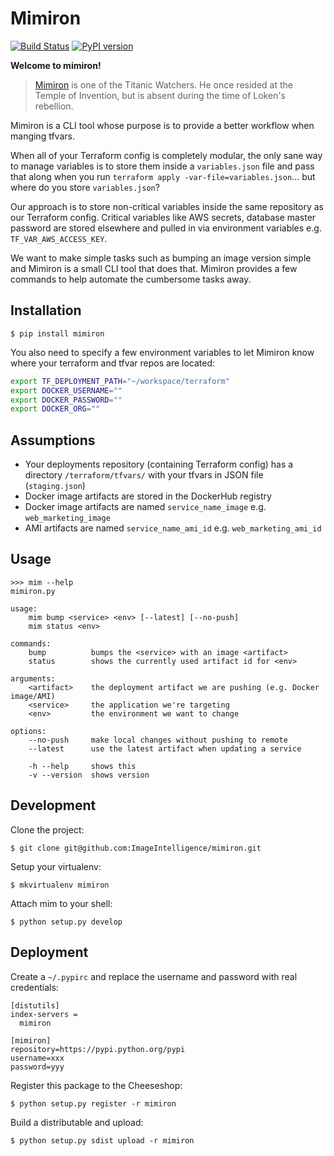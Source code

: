 # Mimiron

[![Build Status](https://travis-ci.org/ImageIntelligence/mimiron.svg?branch=master)](https://travis-ci.org/ImageIntelligence/mimiron)
[![PyPI version](https://badge.fury.io/py/mimiron.svg)](https://badge.fury.io/py/mimiron)

**Welcome to mimiron!**

> [Mimiron](http://www.wowhead.com/npc=33350/mimiron) is one of the Titanic Watchers. He once resided at the Temple of Invention, but is absent during the time of Loken's rebellion.

Mimiron is a CLI tool whose purpose is to provide a better workflow when manging tfvars.

When all of your Terraform config is completely modular, the only sane way to manage variables is to store them inside a `variables.json` file and pass that along when you run `terraform apply -var-file=variables.json`... but where do you store `variables.json`?

Our approach is to store non-critical variables inside the same repository as our Terraform config. Critical variables like AWS secrets, database master password are stored elsewhere and pulled in via environment variables e.g. `TF_VAR_AWS_ACCESS_KEY`.

We want to make simple tasks such as bumping an image version simple and Mimiron is a small CLI tool that does that. Mimiron provides a few commands to help automate the cumbersome tasks away.

## Installation

```
$ pip install mimiron
```

You also need to specify a few environment variables to let Mimiron know where your terraform and tfvar repos are located:

```bash
export TF_DEPLOYMENT_PATH="~/workspace/terraform"
export DOCKER_USERNAME=""
export DOCKER_PASSWORD=""
export DOCKER_ORG=""
```

## Assumptions

* Your deployments repository (containing Terraform config) has a directory `/terraform/tfvars/` with your tfvars in JSON file (`staging.json`)
* Docker image artifacts are stored in the DockerHub registry
* Docker image artifacts are named `service_name_image` e.g. `web_marketing_image`
* AMI artifacts are named `service_name_ami_id` e.g. `web_marketing_ami_id`

## Usage

```
>>> mim --help
mimiron.py

usage:
    mim bump <service> <env> [--latest] [--no-push]
    mim status <env>

commands:
    bump          bumps the <service> with an image <artifact>
    status        shows the currently used artifact id for <env>

arguments:
    <artifact>    the deployment artifact we are pushing (e.g. Docker image/AMI)
    <service>     the application we're targeting
    <env>         the environment we want to change

options:
    --no-push     make local changes without pushing to remote
    --latest      use the latest artifact when updating a service

    -h --help     shows this
    -v --version  shows version
```

## Development

Clone the project:

```
$ git clone git@github.com:ImageIntelligence/mimiron.git
```

Setup your virtualenv:

```
$ mkvirtualenv mimiron
```

Attach mim to your shell:

```
$ python setup.py develop
```

## Deployment

Create a `~/.pypirc` and replace the username and password with real credentials:

```
[distutils]
index-servers =
  mimiron

[mimiron]
repository=https://pypi.python.org/pypi
username=xxx
password=yyy
```

Register this package to the Cheeseshop:

```
$ python setup.py register -r mimiron
```

Build a distributable and upload:

```
$ python setup.py sdist upload -r mimiron
```
